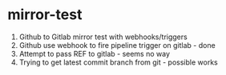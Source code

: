 # mirror-test
1. Github to Gitlab mirror test with webhooks/triggers
2. Github use webhook to fire pipeline trigger on gitlab - done
3. Attempt to pass REF to gitlab - seems no way
4. Trying to get latest commit branch from git - possible works
